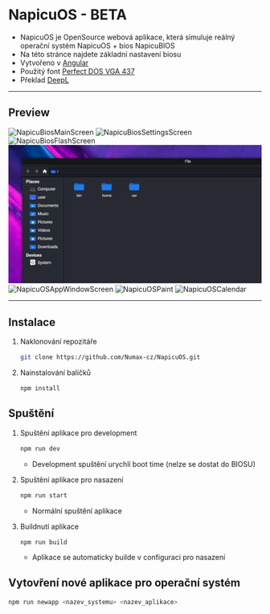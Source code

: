 # NapicuOS - BETA

- NapicuOS je OpenSource webová aplikace, která simuluje reálný operační systém NapicuOS + bios NapicuBIOS
- Na této stránce najdete základní nastavení biosu
- Vytvořeno v [Angular](https://angular.io/)
- Použitý font [Perfect DOS VGA 437](https://www.dafont.com/perfect-dos-vga-437.font)
- Překlad [DeepL](https://www.deepl.com/)

---

## Preview

![NapicuBiosMainScreen](/src/assets/preview/MainBiosScreen.webp)
![NapicuBiosSettingsScreen](/src/assets/preview/MainBios.webp)
![NapicuBiosFlashScreen](/src/assets/preview/BiosUpdate.webp)
![NapicuOSAppFileManagerScreen](/src/assets/preview/fileManager.png)
![NapicuOSAppWindowScreen](/src/assets/preview/systemAppsScreen.webp)
![NapicuOSPaint](/src/assets/preview/paint.webp)
![NapicuOSCalendar](/src/assets/preview/cale.webp)

---

## Instalace

1. Naklonování repozitáře
   ```sh
   git clone https://github.com/Numax-cz/NapicuOS.git
   ```
2. Nainstalování balíčků
   ```sh
   npm install
   ```

## Spuštění

1. Spuštění aplikace pro development
   ```sh
   npm run dev
   ```
   - Development spuštění urychlí boot time (nelze se dostat do BIOSU)

2. Spuštění aplikace pro nasazení
   ```sh
   npm run start
   ```
   - Normální spuštění aplikace
   
2. Buildnutí aplikace
   ```sh
   npm run build
   ```
   - Aplikace se automaticky builde v configuraci pro nasazení

## Vytovření nové aplikace pro operační systém

```sh
npm run newapp <nazev_systemu> <nazev_aplikace>
```
